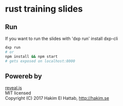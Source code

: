 # rust training slides

## Run

If you want to run the slides with 'dxp run' install dxp-cli

```bash
dxp run
# or
npm install && npm start
# gets exposed on localhost:8000
```

## Powereb by

[reveal.js](https://revealjs.com/)  
MIT licensed  
Copyright (C) 2017 Hakim El Hattab, http://hakim.se